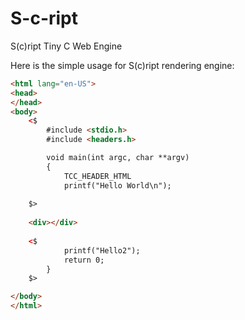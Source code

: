 # S-c-ript
S(c)ript Tiny C Web Engine

Here is the simple usage for S(c)ript rendering engine:

```html
<html lang="en-US">
<head>
</head>
<body>
	<$ 
		#include <stdio.h>
		#include <headers.h>

		void main(int argc, char **argv)
		{
			TCC_HEADER_HTML
			printf("Hello World\n");			
		
	$>
	
	<div></div>
	
	<$
			printf("Hello2");
			return 0;
		}
	$>

</body>
</html>
```